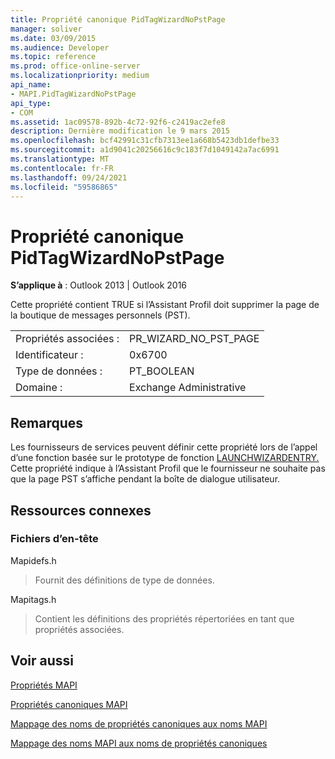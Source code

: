 ```yaml
---
title: Propriété canonique PidTagWizardNoPstPage
manager: soliver
ms.date: 03/09/2015
ms.audience: Developer
ms.topic: reference
ms.prod: office-online-server
ms.localizationpriority: medium
api_name:
- MAPI.PidTagWizardNoPstPage
api_type:
- COM
ms.assetid: 1ac09578-892b-4c72-92f6-c2419ac2efe8
description: Dernière modification le 9 mars 2015
ms.openlocfilehash: bcf42991c31cfb7313ee1a668b5423db1defbe33
ms.sourcegitcommit: a1d9041c20256616c9c183f7d1049142a7ac6991
ms.translationtype: MT
ms.contentlocale: fr-FR
ms.lasthandoff: 09/24/2021
ms.locfileid: "59586865"
---
```

# <a name="pidtagwizardnopstpage-canonical-property"></a>Propriété canonique PidTagWizardNoPstPage

  
  
**S’applique à** : Outlook 2013 | Outlook 2016 
  
Cette propriété contient TRUE si l’Assistant Profil doit supprimer la page de la boutique de messages personnels (PST).
  
|||
|:-----|:-----|
|Propriétés associées :  <br/> |PR_WIZARD_NO_PST_PAGE  <br/> |
|Identificateur :  <br/> |0x6700  <br/> |
|Type de données :  <br/> |PT_BOOLEAN  <br/> |
|Domaine :  <br/> |Exchange Administrative  <br/> |
   
## <a name="remarks"></a>Remarques

Les fournisseurs de services peuvent définir cette propriété lors de l’appel d’une fonction basée sur le prototype de fonction [LAUNCHWIZARDENTRY.](launchwizardentry.md) Cette propriété indique à l’Assistant Profil que le fournisseur ne souhaite pas que la page PST s’affiche pendant la boîte de dialogue utilisateur. 
  
## <a name="related-resources"></a>Ressources connexes

### <a name="header-files"></a>Fichiers d’en-tête

Mapidefs.h
  
> Fournit des définitions de type de données.
    
Mapitags.h
  
> Contient les définitions des propriétés répertoriées en tant que propriétés associées.
    
## <a name="see-also"></a>Voir aussi



[Propriétés MAPI](mapi-properties.md)
  
[Propriétés canoniques MAPI](mapi-canonical-properties.md)
  
[Mappage des noms de propriétés canoniques aux noms MAPI](mapping-canonical-property-names-to-mapi-names.md)
  
[Mappage des noms MAPI aux noms de propriétés canoniques](mapping-mapi-names-to-canonical-property-names.md)


